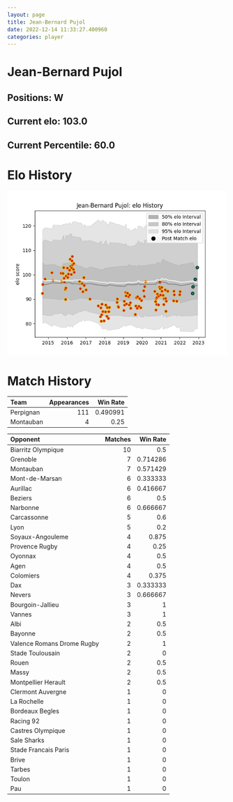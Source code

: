 ```yaml
---  
layout: page  
title: Jean-Bernard Pujol  
date: 2022-12-14 11:33:27.400960  
categories: player  
---
```

# Jean-Bernard Pujol

## Positions: W

## Current elo: 103.0

## Current Percentile: 60.0

# Elo History


![elo history](history_Jean-BernardPujol.png)
# Match History


| Team      |   Appearances |   Win Rate |
|:----------|--------------:|-----------:|
| Perpignan |           111 |   0.490991 |
| Montauban |             4 |   0.25     |

| Opponent                   |   Matches |   Win Rate |
|:---------------------------|----------:|-----------:|
| Biarritz Olympique         |        10 |   0.5      |
| Grenoble                   |         7 |   0.714286 |
| Montauban                  |         7 |   0.571429 |
| Mont-de-Marsan             |         6 |   0.333333 |
| Aurillac                   |         6 |   0.416667 |
| Beziers                    |         6 |   0.5      |
| Narbonne                   |         6 |   0.666667 |
| Carcassonne                |         5 |   0.6      |
| Lyon                       |         5 |   0.2      |
| Soyaux-Angouleme           |         4 |   0.875    |
| Provence Rugby             |         4 |   0.25     |
| Oyonnax                    |         4 |   0.5      |
| Agen                       |         4 |   0.5      |
| Colomiers                  |         4 |   0.375    |
| Dax                        |         3 |   0.333333 |
| Nevers                     |         3 |   0.666667 |
| Bourgoin-Jallieu           |         3 |   1        |
| Vannes                     |         3 |   1        |
| Albi                       |         2 |   0.5      |
| Bayonne                    |         2 |   0.5      |
| Valence Romans Drome Rugby |         2 |   1        |
| Stade Toulousain           |         2 |   0        |
| Rouen                      |         2 |   0.5      |
| Massy                      |         2 |   0.5      |
| Montpellier Herault        |         2 |   0.5      |
| Clermont Auvergne          |         1 |   0        |
| La Rochelle                |         1 |   0        |
| Bordeaux Begles            |         1 |   0        |
| Racing 92                  |         1 |   0        |
| Castres Olympique          |         1 |   0        |
| Sale Sharks                |         1 |   0        |
| Stade Francais Paris       |         1 |   0        |
| Brive                      |         1 |   0        |
| Tarbes                     |         1 |   0        |
| Toulon                     |         1 |   0        |
| Pau                        |         1 |   0        |